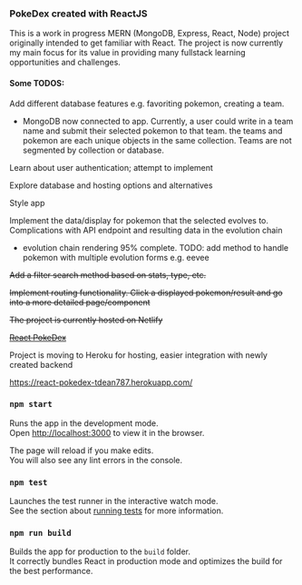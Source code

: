### PokeDex created with ReactJS

This is a work in progress MERN (MongoDB, Express, React, Node) project originally intended to get familiar with React. The project is now currently my main focus for its value in providing many fullstack learning opportunities and challenges.

#### Some TODOS:


Add different database features e.g. favoriting pokemon, creating a team.

- MongoDB now connected to app. Currently, a user could write in a team name and submit their selected pokemon to that team. the teams and pokemon are each unique objects in the same collection. Teams are not segmented by collection or database.

Learn about user authentication; attempt to implement

Explore database and hosting options and alternatives

Style app

Implement the data/display for pokemon that the selected evolves to. Complications with API endpoint and resulting data in the evolution chain 

- evolution chain rendering 95% complete. TODO: add method to handle pokemon with multiple evolution forms e.g. eevee

 ~~Add a filter search method based on stats, type, etc.~~
 
 ~~Implement routing functionality. Click a displayed pokemon/result and go into a more detailed page/component~~

~~The project is currently hosted on Netlify~~

~~[React PokeDex](https://cool-react-pokedex.netlify.app/)~~

Project is moving to Heroku for hosting, easier integration with newly created backend

https://react-pokedex-tdean787.herokuapp.com/

### `npm start`

Runs the app in the development mode.\
Open [http://localhost:3000](http://localhost:3000) to view it in the browser.

The page will reload if you make edits.\
You will also see any lint errors in the console.

### `npm test`

Launches the test runner in the interactive watch mode.\
See the section about [running tests](https://facebook.github.io/create-react-app/docs/running-tests) for more information.

### `npm run build`

Builds the app for production to the `build` folder.\
It correctly bundles React in production mode and optimizes the build for the best performance.

